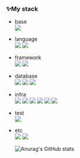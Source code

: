 
### ✨My stack 
      
<!--
✨✨
- 🔭 I’m currently working on ...
- 🌱 I’m currently learning ...
- 👯 I’m looking to collaborate on ...
- 🤔 I’m looking for help with ...
- 💬 Ask me about ...
- 📫 How to reach me: ...
- 😄 Pronouns: ...
- ⚡ Fun fact: ...
-->
 

- base \
  <img src="https://img.shields.io/badge/Node.js-339933?style=for-the-badge&logo=Node.js&logoColor=white">
- language \
  <img src="https://img.shields.io/badge/javascript-F7DF1E?style=for-the-badge&logo=javascript&logoColor=white">
  <img src="https://img.shields.io/badge/typescript-3178C6?style=for-the-badge&logo=typescript&logoColor=white">
- framework \
  <img src="https://img.shields.io/badge/NestJS-E0234E?style=for-the-badge&logo=NestJS&logoColor=white">
  <img src="https://img.shields.io/badge/Express-000000?style=for-the-badge&logo=Express&logoColor=white">
- database \
  <img src="https://img.shields.io/badge/mysql-4479A1?style=for-the-badge&logo=mysql&logoColor=white">
  <img src="https://img.shields.io/badge/mongodb-47A248?style=for-the-badge&logo=mongodb&logoColor=white">
  <img src="https://img.shields.io/badge/redis-DC382D?style=for-the-badge&logo=redis&logoColor=white">
- infra \
  <img src="https://img.shields.io/badge/amazon aws-232F3E?style=for-the-badge&logo=amazon aws&logoColor=white">
  <img src="https://img.shields.io/badge/centos-262577?style=for-the-badge&logo=centos&logoColor=white">
  <img src="https://img.shields.io/badge/Apache Tomcat-F8DC75?style=for-the-badge&logo=Apache Tomcat&logoColor=white">
  <img src="https://img.shields.io/badge/apache-D22128?style=for-the-badge&logo=apache&logoColor=white">
  <img src="https://img.shields.io/badge/nginx-009639?style=for-the-badge&logo=nginx&logoColor=white">
  <img src="https://img.shields.io/badge/docker-2496ED?style=for-the-badge&logo=docker&logoColor=white">
- test \
  <img src="https://img.shields.io/badge/Apache JMeter-D22128?style=for-the-badge&logo=Apache JMeter&logoColor=white">
- etc \
  <img src="https://img.shields.io/badge/notion-000000?style=for-the-badge&logo=notion&logoColor=white">
  <img src="https://img.shields.io/badge/slack-4A154B?style=for-the-badge&logo=slack&logoColor=white">
  
  ![Anurag's GitHub stats](https://github-readme-stats.vercel.app/api?username=rodinkim&show_icons=true&theme=radical)
  
